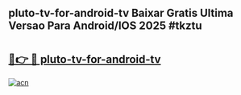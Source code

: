 ## pluto-tv-for-android-tv Baixar Gratis Ultima Versao Para Android/IOS 2025 #tkztu

# <h2><a href="https://ainizakaria.my?title=pluto-tv-for-android-tv&ref=20M">🔗👉 🔴 pluto-tv-for-android-tv</a></h2>

[![acn](https://github.com/user-attachments/assets/0f9c940e-d8b0-45ae-aac7-cd30a18b3e1c)](https://ainizakaria.my?title=pluto-tv-for-android-tv&ref=20M)

